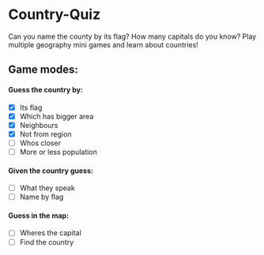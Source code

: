 # Country-Quiz

Can you name the county by its flag? How many capitals do you know? Play multiple geography mini games and learn about countries!

## Game modes:

#### Guess the country by:

- [x] Its flag
- [x] Which has bigger area
- [x] Neighbours
- [x] Not from region
- [ ] Whos closer
- [ ] More or less population

#### Given the country guess:

- [ ] What they speak
- [ ] Name by flag

#### Guess in the map:

- [ ] Wheres the capital
- [ ] Find the country
